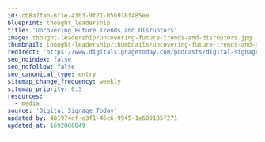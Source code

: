 ```yaml
---
id: cb8a7fab-6f1e-41b3-9f71-05b918f485ee
blueprint: thought_leadership
title: 'Uncovering Future Trends and Disruptors'
image: thought-leadership/uncovering-future-trends-and-disruptors.jpg
thumbnail: thought-leadership/thumbnails/uncovering-future-trends-and-disruptors.jpg
redirect: 'https://www.digitalsignagetoday.com/podcasts/digital-signage-podcast-uncovering-future-trends-disrupters/'
seo_noindex: false
seo_nofollow: false
seo_canonical_type: entry
sitemap_change_frequency: weekly
sitemap_priority: 0.5
resources:
  - media
source: 'Digital Signage Today'
updated_by: 481974df-e3f1-46c6-9945-1e609185f271
updated_at: 1692006049
---
```

